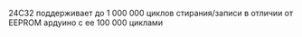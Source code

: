 24C32 поддерживает до 1 000 000 циклов стирания/записи  в отличии от EEPROM ардуино с ее 100 000 циклами
